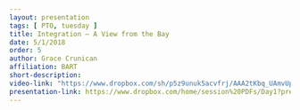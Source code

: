 ```yaml
---
layout: presentation
tags: [ PTO, tuesday ]
title: Integration – A View from the Bay
date: 5/1/2018
order: 5
author: Grace Crunican
affiliation: BART
short-description:
video-link: "https://www.dropbox.com/sh/p5z9unuk5acvfrj/AAA2tKbq_UAmvUp4zLBVZVzOa/Day1/2018-05-01_Cal-ITC_Day1-5.Crunican.mp4?dl=0"
presentation-link: https://www.dropbox.com/home/session%20PDFs/Day1?preview=2.crunican_calitp18.pdf
---
```

